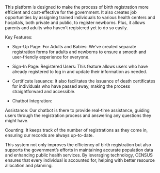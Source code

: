 This platform is designed to make the process of birth registration more efficient and cost-effective for the government. It also creates job opportunities by assigning trained individuals to various health centers and hospitals, both private and public, to register newborns. Plus, it allows parents and adults who haven’t registered yet to do so easily.

Key Features:

- Sign-Up Page:
For Adults and Babies: We’ve created separate registration forms for adults and newborns to ensure a smooth and user-friendly experience for everyone.

- Sign-In Page:
Registered Users: This feature allows users who have already registered to log in and update their information as needed.

- Certificate Issuance: It also facilitates the issuance of death certificates for individuals who have passed away, making the process straightforward and accessible.

- Chatbot Integration:

Assistance: Our chatbot is there to provide real-time assistance, guiding users through the registration process and answering any questions they might have.

Counting: It keeps track of the number of registrations as they come in, ensuring our records are always up-to-date.

This system not only improves the efficiency of birth registration but also supports the government’s efforts in maintaining accurate population data and enhancing public health services. By leveraging technology, CENSUS ensures that every individual is accounted for, helping with better resource allocation and planning.
